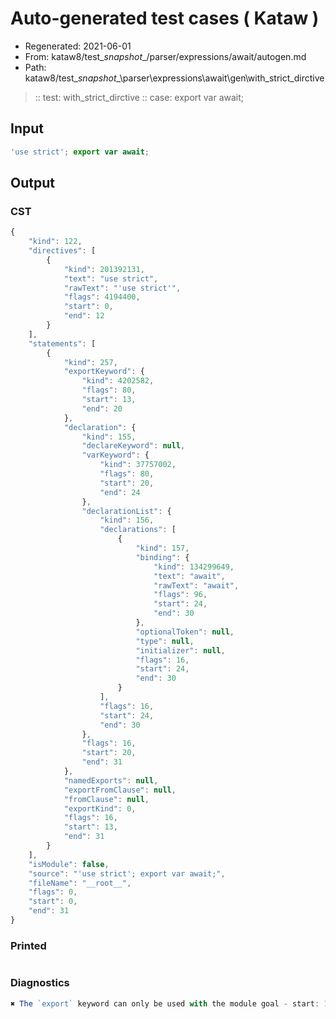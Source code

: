 # Auto-generated test cases ( Kataw )
- Regenerated: 2021-06-01
- From: kataw8/test\__snapshot__/parser/expressions/await/autogen.md
- Path: kataw8/test\__snapshot__\parser\expressions\await\gen\with_strict_dirctive
> :: test: with_strict_dirctive
> :: case: export var await;
## Input

`````js
'use strict'; export var await;
`````
## Output

### CST

```javascript
{
    "kind": 122,
    "directives": [
        {
            "kind": 201392131,
            "text": "use strict",
            "rawText": "'use strict'",
            "flags": 4194400,
            "start": 0,
            "end": 12
        }
    ],
    "statements": [
        {
            "kind": 257,
            "exportKeyword": {
                "kind": 4202582,
                "flags": 80,
                "start": 13,
                "end": 20
            },
            "declaration": {
                "kind": 155,
                "declareKeyword": null,
                "varKeyword": {
                    "kind": 37757002,
                    "flags": 80,
                    "start": 20,
                    "end": 24
                },
                "declarationList": {
                    "kind": 156,
                    "declarations": [
                        {
                            "kind": 157,
                            "binding": {
                                "kind": 134299649,
                                "text": "await",
                                "rawText": "await",
                                "flags": 96,
                                "start": 24,
                                "end": 30
                            },
                            "optionalToken": null,
                            "type": null,
                            "initializer": null,
                            "flags": 16,
                            "start": 24,
                            "end": 30
                        }
                    ],
                    "flags": 16,
                    "start": 24,
                    "end": 30
                },
                "flags": 16,
                "start": 20,
                "end": 31
            },
            "namedExports": null,
            "exportFromClause": null,
            "fromClause": null,
            "exportKind": 0,
            "flags": 16,
            "start": 13,
            "end": 31
        }
    ],
    "isModule": false,
    "source": "'use strict'; export var await;",
    "fileName": "__root__",
    "flags": 0,
    "start": 0,
    "end": 31
}
```

### Printed

```javascript

```

### Diagnostics

```javascript
✖ The `export` keyword can only be used with the module goal - start: 13, end: 20

```

